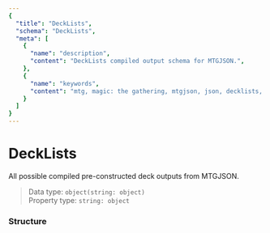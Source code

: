 ```yaml
---
{
  "title": "DeckLists",
  "schema": "DeckLists",
  "meta": [
    {
      "name": "description",
      "content": "DeckLists compiled output schema for MTGJSON.",
    },
    {
      "name": "keywords",
      "content": "mtg, magic: the gathering, mtgjson, json, decklists, deck lists",
    }
  ]
}
---
```


# DeckLists

All possible compiled pre-constructed deck outputs from MTGJSON.

> Data type: `object(string: object)`  
> Property type: `string: object`  

### Structure

<GenerateTable/>